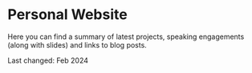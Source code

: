 # Personal Website


Here you can find a summary of latest projects, speaking engagements (along with slides) and links to blog posts.


Last changed: Feb 2024
